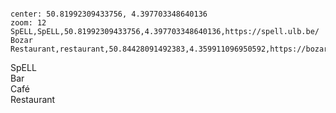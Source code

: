 <!--
 example: 
 NAME,type,LAT,LON,URL
 Malz,bar,50.8799407,4.6979099,https://maps.app.goo.gl/9fJxF2T5ZEFBVTpy7

 Types are: bar,cafe,restaurant
 -->

<pre><code class="language-map" id="bars">
center: 50.81992309433756, 4.397703348640136
zoom: 12
SpELL,SpELL,50.81992309433756,4.397703348640136,https://spell.ulb.be/
Bozar Restaurant,restaurant,50.84428091492383,4.359911096950592,https://bozarrestaurant.be/
</code></pre>

<div class="legend-container">
  <div class="legend-item"><i class="fas fa-virus"></i></span> SpELL</div>
  <div class="legend-item"><i class="fas fa-beer"></i></span> Bar</div>
  <div class="legend-item"><i class="fas fa-coffee"></i></span> Café</div>
  <div class="legend-item"><i class="fas fa-utensils"></i></span> Restaurant</div>
</div>
